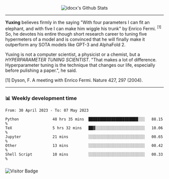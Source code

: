 <div align="center">
    <img align="center" src="https://github-readme-stats.vercel.app/api?username=idocx&show_icons=true&count_private=true&hide_border=true" alt="idocx's Github Stats"></img>
</div>

---

**Yuxing** believes firmly in the saying "With four parameters I can fit an elephant, and with five I can make him wiggle his trunk" by Enrico Fermi. <sup>[1]</sup> So, he devotes his entire though short research career to tuning five hypermeters of a model and is convinced that he will finally make it outperform any SOTA models like GPT-3 and AlphaFold 2.

Yuxing is not a computer scientist, a physicist or a chemist, but a *HYPERPARAMETER TUNING SCIENTIST*. "That makes a lot of difference. Hyperparameter tuning is the technique that changes our life, especially before pulishing a paper.", he said.

[1] Dyson, F. A meeting with Enrico Fermi. Nature 427, 297 (2004).


---

### 📊 Weekly development time
<!--START_SECTION:waka-->

```text
From: 30 April 2023 - To: 07 May 2023

Python               48 hrs 35 mins  ██████████████████████░░░   88.15 %
TeX                  5 hrs 32 mins   ██▓░░░░░░░░░░░░░░░░░░░░░░   10.06 %
Jupyter              21 mins         ░░░░░░░░░░░░░░░░░░░░░░░░░   00.65 %
Other                13 mins         ░░░░░░░░░░░░░░░░░░░░░░░░░   00.42 %
Shell Script         10 mins         ░░░░░░░░░░░░░░░░░░░░░░░░░   00.33 %
```

<!--END_SECTION:waka-->

### 

![Visitor Badge](https://visitor-badge.laobi.icu/badge?page_id=idocx.idocx)
